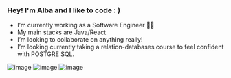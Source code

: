 ### Hey! I'm Alba and I like to code : )


- I’m currently working as a Software Engineer 👨‍💻
- My main stacks are Java/React 
- I’m looking to collaborate on anything really!
- I’m looking currently taking a relation-databases course 
to feel confident with POSTGRE SQL.

![image](https://user-images.githubusercontent.com/98627735/224582235-4e53dd3b-2779-4e8f-8647-0d553d8ed38e.png) ![image](https://user-images.githubusercontent.com/98627735/224582275-6e85619a-08b6-4e3c-aa4b-340341e27679.png) ![image](https://user-images.githubusercontent.com/98627735/224582290-1c69ddd6-66ec-4364-b42c-53cca0eeb06e.png)



